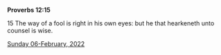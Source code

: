 **Proverbs 12:15**

15 The way of a fool is right in his own eyes: but he that hearkeneth unto counsel is wise.

[Sunday 06-February, 2022](https://t.me/s/daily_scripture)
